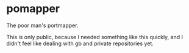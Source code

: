 # pomapper

The poor man's portmapper.

This is only public, because I needed something like this quickly, and I didn't feel like dealing with gb and private repositories yet.
